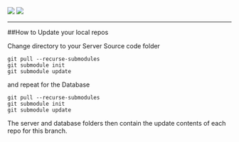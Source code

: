 [![](/wiki/icons/home.gif)](/wiki/Home.md) 
[![](/wiki/icons/back.gif)](/wiki/Installation%20Guides/Installation%20Guides.md)

----------

##How to Update your local repos
 
Change directory to your Server Source code folder

    git pull --recurse-submodules
    git submodule init
    git submodule update

and repeat for the Database

    git pull --recurse-submodules
    git submodule init
    git submodule update

The server and database folders then contain the update contents of each repo for this branch.
